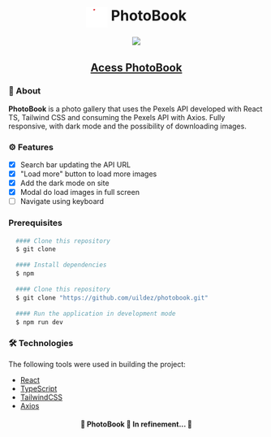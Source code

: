 <h1 align="center" color="white"><img height="40" valign="top" src="./src/assets/images/SVG/logo-light.svg"/>  Photo<strong>Book</strong></h1>

<div align="center"><img src="./src/assets/photoBook.gif" width="900"/></div>
<h2 align="center"><a color="white" href="https://photobook-api.vercel.app/">Acess PhotoBook</a></h2> 

### 📕 About
**PhotoBook** is a photo gallery that uses the Pexels API developed with React TS, Tailwind CSS and consuming the Pexels API with Axios. Fully responsive, with dark mode and the possibility of downloading images.

### ⚙️ Features
- [x] Search bar updating the API URL
- [x] "Load more" button to load more images
- [x] Add the dark mode on site  
- [x] Modal do load images in full screen
- [ ] Navigate using keyboard

### Prerequisites
```bash
  #### Clone this repository
  $ git clone
```

```bash
  #### Install dependencies
  $ npm
```

```bash
  #### Clone this repository
  $ git clone "https://github.com/uildez/photobook.git"
```

```bash
  #### Run the application in development mode
  $ npm run dev
```

### 🛠 Technologies
The following tools were used in building the project:
- [React](https://pt-br.reactjs.org/)
- [TypeScript](https://www.typescriptlang.org/)
- [TailwindCSS](https://tailwindcss.com/docs/installation)
- [Axios](https://mui.com/material-ui/)

<h4 align="center">
🚧 PhotoBook 🚀 In refinement... 🚧
</h4>
